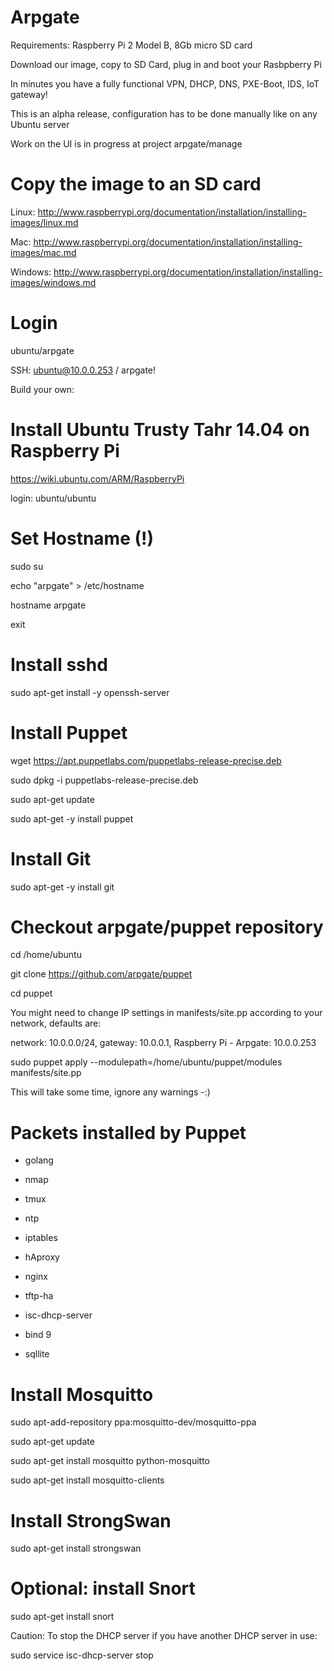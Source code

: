 # Arpgate

Requirements: Raspberry Pi 2 Model B, 8Gb micro SD card


Download our image, copy to SD Card, plug in and boot your Rasbpberry Pi

In minutes you have a fully functional VPN, DHCP, DNS, PXE-Boot, IDS, IoT gateway!

This is an alpha release, configuration has to be done manually like on any Ubuntu server

Work on the UI is in progress at project arpgate/manage



Copy the image to an SD card
============================
Linux: http://www.raspberrypi.org/documentation/installation/installing-images/linux.md

Mac: http://www.raspberrypi.org/documentation/installation/installing-images/mac.md

Windows: http://www.raspberrypi.org/documentation/installation/installing-images/windows.md


Login
=====
ubuntu/arpgate

SSH: ubuntu@10.0.0.253 / arpgate!



Build your own:

Install Ubuntu Trusty Tahr 14.04 on Raspberry Pi
================================================
https://wiki.ubuntu.com/ARM/RaspberryPi

login: ubuntu/ubuntu


Set Hostname (!)
================
sudo su

echo "arpgate" > /etc/hostname 

hostname arpgate

exit


Install sshd
============
sudo apt-get install -y openssh-server


Install Puppet
==============
wget https://apt.puppetlabs.com/puppetlabs-release-precise.deb

sudo dpkg -i puppetlabs-release-precise.deb

sudo apt-get update

sudo apt-get -y install puppet



Install Git
===========
sudo apt-get -y install git


Checkout arpgate/puppet repository
==================================
cd /home/ubuntu

git clone https://github.com/arpgate/puppet

cd puppet

You might need to change IP settings in manifests/site.pp according to your network, defaults are:

network: 10.0.0.0/24, gateway: 10.0.0.1, Raspberry Pi - Arpgate: 10.0.0.253

sudo puppet apply --modulepath=/home/ubuntu/puppet/modules manifests/site.pp  

This will take some time, ignore any warnings -:)


Packets installed by Puppet
===========================
- golang

- nmap

- tmux

- ntp

- iptables

- hAproxy

- nginx

- tftp-ha

- isc-dhcp-server

- bind 9

- sqllite


Install Mosquitto
=================
sudo apt-add-repository ppa:mosquitto-dev/mosquitto-ppa

sudo apt-get update

sudo apt-get install mosquitto python-mosquitto

sudo apt-get install mosquitto-clients


Install StrongSwan
===================
sudo apt-get install strongswan


Optional: install Snort
=======================
sudo apt-get install snort


Caution: To stop the DHCP server if you have another DHCP server in use:

sudo service isc-dhcp-server stop











